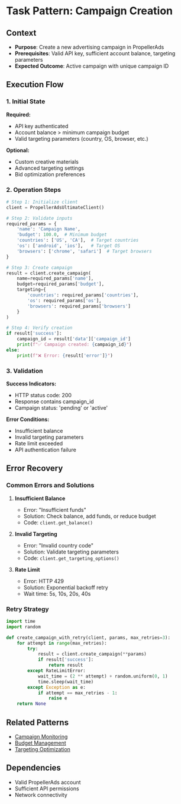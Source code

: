 # Task Pattern: Campaign Creation

## Context
- **Purpose**: Create a new advertising campaign in PropellerAds
- **Prerequisites**: Valid API key, sufficient account balance, targeting parameters
- **Expected Outcome**: Active campaign with unique campaign ID

## Execution Flow

### 1. Initial State
**Required:**
- API key authenticated
- Account balance > minimum campaign budget
- Valid targeting parameters (country, OS, browser, etc.)

**Optional:**
- Custom creative materials
- Advanced targeting settings
- Bid optimization preferences

### 2. Operation Steps

```python
# Step 1: Initialize client
client = PropellerAdsUltimateClient()

# Step 2: Validate inputs
required_params = {
    'name': 'Campaign Name',
    'budget': 100.0,  # Minimum budget
    'countries': ['US', 'CA'],  # Target countries
    'os': ['android', 'ios'],   # Target OS
    'browsers': ['chrome', 'safari']  # Target browsers
}

# Step 3: Create campaign
result = client.create_campaign(
    name=required_params['name'],
    budget=required_params['budget'],
    targeting={
        'countries': required_params['countries'],
        'os': required_params['os'],
        'browsers': required_params['browsers']
    }
)

# Step 4: Verify creation
if result['success']:
    campaign_id = result['data']['campaign_id']
    print(f"✅ Campaign created: {campaign_id}")
else:
    print(f"❌ Error: {result['error']}")
```

### 3. Validation
**Success Indicators:**
- HTTP status code: 200
- Response contains campaign_id
- Campaign status: 'pending' or 'active'

**Error Conditions:**
- Insufficient balance
- Invalid targeting parameters
- Rate limit exceeded
- API authentication failure

## Error Recovery

### Common Errors and Solutions

1. **Insufficient Balance**
   - Error: "Insufficient funds"
   - Solution: Check balance, add funds, or reduce budget
   - Code: `client.get_balance()`

2. **Invalid Targeting**
   - Error: "Invalid country code"
   - Solution: Validate targeting parameters
   - Code: `client.get_targeting_options()`

3. **Rate Limit**
   - Error: HTTP 429
   - Solution: Exponential backoff retry
   - Wait time: 5s, 10s, 20s, 40s

### Retry Strategy
```python
import time
import random

def create_campaign_with_retry(client, params, max_retries=3):
    for attempt in range(max_retries):
        try:
            result = client.create_campaign(**params)
            if result['success']:
                return result
        except RateLimitError:
            wait_time = (2 ** attempt) + random.uniform(0, 1)
            time.sleep(wait_time)
        except Exception as e:
            if attempt == max_retries - 1:
                raise e
    return None
```

## Related Patterns
- [Campaign Monitoring](campaign_monitoring.md)
- [Budget Management](budget_management.md)
- [Targeting Optimization](targeting_optimization.md)

## Dependencies
- Valid PropellerAds account
- Sufficient API permissions
- Network connectivity
